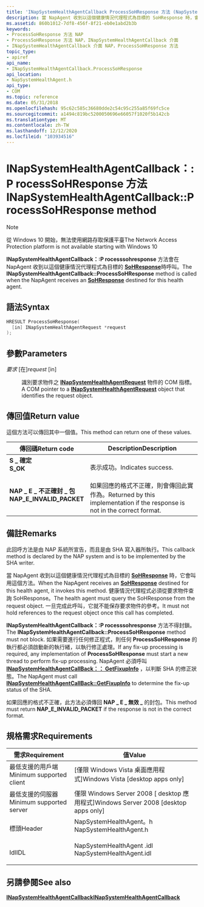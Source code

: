```yaml
---
title: 'INapSystemHealthAgentCallback ProcessSoHResponse 方法 (NapSystemHealthAgent .h) '
description: 當 NapAgent 收到以這個健康情況代理程式為目標的 SoHResponse 時，會呼叫。
ms.assetid: 860b1012-7df8-456f-8f21-eb0e1abd2b3b
keywords:
- ProcessSoHResponse 方法 NAP
- ProcessSoHResponse 方法 NAP，INapSystemHealthAgentCallback 介面
- INapSystemHealthAgentCallback 介面 NAP，ProcessSoHResponse 方法
topic_type:
- apiref
api_name:
- INapSystemHealthAgentCallback.ProcessSoHResponse
api_location:
- NapSystemHealthAgent.h
api_type:
- COM
ms.topic: reference
ms.date: 05/31/2018
ms.openlocfilehash: 95c62c585c36680dde2c54c95c255a85f69fc5ce
ms.sourcegitcommit: a1494c819bc5200050696e66057f1020f5b142cb
ms.translationtype: MT
ms.contentlocale: zh-TW
ms.lasthandoff: 12/12/2020
ms.locfileid: "103934516"
---
```

# <a name="inapsystemhealthagentcallbackprocesssohresponse-method"></a><span data-ttu-id="a3e23-106">INapSystemHealthAgentCallback：:P rocessSoHResponse 方法</span><span class="sxs-lookup"><span data-stu-id="a3e23-106">INapSystemHealthAgentCallback::ProcessSoHResponse method</span></span>

> [!Note]  
> <span data-ttu-id="a3e23-107">從 Windows 10 開始，無法使用網路存取保護平臺</span><span class="sxs-lookup"><span data-stu-id="a3e23-107">The Network Access Protection platform is not available starting with Windows 10</span></span>

 

<span data-ttu-id="a3e23-108">**INapSystemHealthAgentCallback：:P rocesssohresponse** 方法會在 NapAgent 收到以這個健康情況代理程式為目標的 [**SoHResponse**](/windows/win32/api/naptypes/ns-naptypes-soh)時呼叫。</span><span class="sxs-lookup"><span data-stu-id="a3e23-108">The **INapSystemHealthAgentCallback::ProcessSoHResponse** method is called when the NapAgent receives an [**SoHResponse**](/windows/win32/api/naptypes/ns-naptypes-soh) destined for this health agent.</span></span>

## <a name="syntax"></a><span data-ttu-id="a3e23-109">語法</span><span class="sxs-lookup"><span data-stu-id="a3e23-109">Syntax</span></span>


```C++
HRESULT ProcessSoHResponse(
  [in] INapSystemHealthAgentRequest *request
);
```



## <a name="parameters"></a><span data-ttu-id="a3e23-110">參數</span><span class="sxs-lookup"><span data-stu-id="a3e23-110">Parameters</span></span>

<dl> <dt>

<span data-ttu-id="a3e23-111">*要求* \[在\]</span><span class="sxs-lookup"><span data-stu-id="a3e23-111">*request* \[in\]</span></span>
</dt> <dd>

<span data-ttu-id="a3e23-112">識別要求物件之 [**INapSystemHealthAgentRequest**](inapsystemhealthagentrequest.md) 物件的 COM 指標。</span><span class="sxs-lookup"><span data-stu-id="a3e23-112">A COM pointer to a [**INapSystemHealthAgentRequest**](inapsystemhealthagentrequest.md) object that identifies the request object.</span></span>

</dd> </dl>

## <a name="return-value"></a><span data-ttu-id="a3e23-113">傳回值</span><span class="sxs-lookup"><span data-stu-id="a3e23-113">Return value</span></span>

<span data-ttu-id="a3e23-114">這個方法可以傳回其中一個值。</span><span class="sxs-lookup"><span data-stu-id="a3e23-114">This method can return one of these values.</span></span>



| <span data-ttu-id="a3e23-115">傳回碼</span><span class="sxs-lookup"><span data-stu-id="a3e23-115">Return code</span></span>                                                                                            | <span data-ttu-id="a3e23-116">Description</span><span class="sxs-lookup"><span data-stu-id="a3e23-116">Description</span></span>                                                                              |
|--------------------------------------------------------------------------------------------------------|------------------------------------------------------------------------------------------|
| <dl> <span data-ttu-id="a3e23-117"><dt>**S \_ 確定**</dt></span><span class="sxs-lookup"><span data-stu-id="a3e23-117"><dt>**S\_OK**</dt></span></span> </dl>                   | <span data-ttu-id="a3e23-118">表示成功。</span><span class="sxs-lookup"><span data-stu-id="a3e23-118">Indicates success.</span></span><br/>                                                            |
| <dl> <span data-ttu-id="a3e23-119"><dt>**NAP \_ E \_ 不正確封 \_ 包**</dt></span><span class="sxs-lookup"><span data-stu-id="a3e23-119"><dt>**NAP\_E\_INVALID\_PACKET**</dt></span></span> </dl> | <span data-ttu-id="a3e23-120">如果回應的格式不正確，則會傳回此實作為。</span><span class="sxs-lookup"><span data-stu-id="a3e23-120">Returned by this implementation if the response is not in the correct format.</span></span><br/> |



 

## <a name="remarks"></a><span data-ttu-id="a3e23-121">備註</span><span class="sxs-lookup"><span data-stu-id="a3e23-121">Remarks</span></span>

<span data-ttu-id="a3e23-122">此回呼方法是由 NAP 系統所宣告，而且是由 SHA 寫入器所執行。</span><span class="sxs-lookup"><span data-stu-id="a3e23-122">This callback method is declared by the NAP system and is to be implemented by the SHA writer.</span></span>

<span data-ttu-id="a3e23-123">當 NapAgent 收到以這個健康情況代理程式為目標的 [**SoHResponse**](/windows/win32/api/naptypes/ns-naptypes-soh) 時，它會叫用這個方法。</span><span class="sxs-lookup"><span data-stu-id="a3e23-123">When the NapAgent receives an [**SoHResponse**](/windows/win32/api/naptypes/ns-naptypes-soh) destined for this health agent, it invokes this method.</span></span> <span data-ttu-id="a3e23-124">健康情況代理程式必須從要求物件查詢 SoHResponse。</span><span class="sxs-lookup"><span data-stu-id="a3e23-124">The health agent must query the SoHResponse from the request object.</span></span> <span data-ttu-id="a3e23-125">一旦完成此呼叫，它就不能保存要求物件的參考。</span><span class="sxs-lookup"><span data-stu-id="a3e23-125">It must not hold references to the request object once this call has completed.</span></span>

<span data-ttu-id="a3e23-126">**INapSystemHealthAgentCallback：:P rocesssohresponse** 方法不得封鎖。</span><span class="sxs-lookup"><span data-stu-id="a3e23-126">The **INapSystemHealthAgentCallback::ProcessSoHResponse** method must not block.</span></span> <span data-ttu-id="a3e23-127">如果需要進行任何修正程式，則任何 **ProcessSoHResponse** 的執行都必須啟動新的執行緒，以執行修正處理。</span><span class="sxs-lookup"><span data-stu-id="a3e23-127">If any fix-up processing is required, any implementation of **ProcessSoHResponse** must start a new thread to perform fix-up processing.</span></span> <span data-ttu-id="a3e23-128">NapAgent 必須呼叫 [**INapSystemHealthAgentCallBack：： GetFixupInfo**](inapsystemhealthagentcallback-getfixupinfo-method.md) ，以判斷 SHA 的修正狀態。</span><span class="sxs-lookup"><span data-stu-id="a3e23-128">The NapAgent must call [**INapSystemHealthAgentCallBack::GetFixupInfo**](inapsystemhealthagentcallback-getfixupinfo-method.md) to determine the fix-up status of the SHA.</span></span>

<span data-ttu-id="a3e23-129">如果回應的格式不正確，此方法必須傳回 **NAP \_ E \_ 無效 \_** 的封包。</span><span class="sxs-lookup"><span data-stu-id="a3e23-129">This method must return **NAP\_E\_INVALID\_PACKET** if the response is not in the correct format.</span></span>

## <a name="requirements"></a><span data-ttu-id="a3e23-130">規格需求</span><span class="sxs-lookup"><span data-stu-id="a3e23-130">Requirements</span></span>



| <span data-ttu-id="a3e23-131">需求</span><span class="sxs-lookup"><span data-stu-id="a3e23-131">Requirement</span></span> | <span data-ttu-id="a3e23-132">值</span><span class="sxs-lookup"><span data-stu-id="a3e23-132">Value</span></span> |
|-------------------------------------|-----------------------------------------------------------------------------------------------------|
| <span data-ttu-id="a3e23-133">最低支援的用戶端</span><span class="sxs-lookup"><span data-stu-id="a3e23-133">Minimum supported client</span></span><br/> | <span data-ttu-id="a3e23-134">\[僅限 Windows Vista 桌面應用程式\]</span><span class="sxs-lookup"><span data-stu-id="a3e23-134">Windows Vista \[desktop apps only\]</span></span><br/>                                                      |
| <span data-ttu-id="a3e23-135">最低支援的伺服器</span><span class="sxs-lookup"><span data-stu-id="a3e23-135">Minimum supported server</span></span><br/> | <span data-ttu-id="a3e23-136">僅限 Windows Server 2008 \[ desktop 應用程式\]</span><span class="sxs-lookup"><span data-stu-id="a3e23-136">Windows Server 2008 \[desktop apps only\]</span></span><br/>                                                |
| <span data-ttu-id="a3e23-137">標頭</span><span class="sxs-lookup"><span data-stu-id="a3e23-137">Header</span></span><br/>                   | <dl> <span data-ttu-id="a3e23-138"><dt>NapSystemHealthAgent。h</dt></span><span class="sxs-lookup"><span data-stu-id="a3e23-138"><dt>NapSystemHealthAgent.h</dt></span></span> </dl>   |
| <span data-ttu-id="a3e23-139">Idl</span><span class="sxs-lookup"><span data-stu-id="a3e23-139">IDL</span></span><br/>                      | <dl> <span data-ttu-id="a3e23-140"><dt>NapSystemHealthAgent .idl</dt></span><span class="sxs-lookup"><span data-stu-id="a3e23-140"><dt>NapSystemHealthAgent.idl</dt></span></span> </dl> |



## <a name="see-also"></a><span data-ttu-id="a3e23-141">另請參閱</span><span class="sxs-lookup"><span data-stu-id="a3e23-141">See also</span></span>

<dl> <dt>

[<span data-ttu-id="a3e23-142">**INapSystemHealthAgentCallback**</span><span class="sxs-lookup"><span data-stu-id="a3e23-142">**INapSystemHealthAgentCallback**</span></span>](inapsystemhealthagentcallback.md)
</dt> </dl>

 

 





